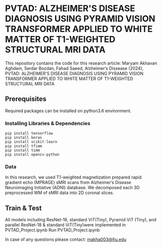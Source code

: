 # PVTAD: ALZHEIMER'S DISEASE DIAGNOSIS USING PYRAMID VISION TRANSFORMER APPLIED TO WHITE MATTER OF T1-WEIGHTED STRUCTURAL MRI DATA
This repository contains the code for this research article: 
Maryam Akhavan Aghdam, Serdar Bozdan, Fahad Saeed, Alzheimer’s Dissease (2024), PVTAD: ALZHEIMER'S DISEASE DIAGNOSIS USING PYRAMID VISION TRANSFORMER APPLIED TO WHITE MATTER OF T1-WEIGHTED STRUCTURAL MRI DATA

## Prerequisites
Required packages can be installed on python3.6 environment.
### Installing Libraries & Dependencies
```
pip install tensorflow 
pip install keras
pip install scikit-learn
pip install tfimm
pip install timm
pip install opencv-python
```
### Data
In this research, we used T1-weighted magnetization prepared rapid gradient echo (MPRAGE) sMRI scans from Alzheimer’s Disease Neuroimaging Initiative (ADNI) database. 
We decomposed each 3D preprocessed WM of sMRI data into 2D coronal slices.

## Train & Test
All models including ResNet-18, standard ViT(Tiny), Pyramid ViT (Tiny), and parallel ResNet-18 & standard ViT(Tiny)were implemented in PVTAD_Project.ipynb
Run PVTAD_Project.ipynb

In case of any questions please contact: makha003@fiu.edu 
